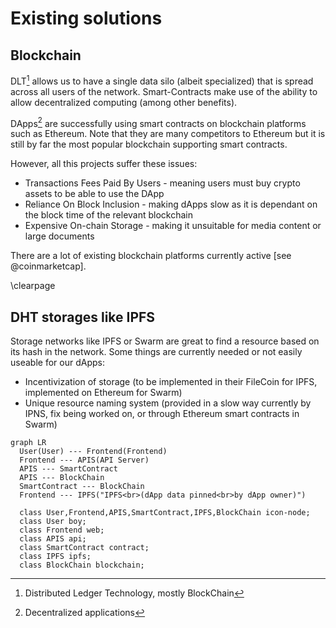 # Existing solutions

## Blockchain	

DLT[^1] allows us to have a single data silo (albeit specialized) that is spread across all users of the network. Smart-Contracts make use of the ability to allow decentralized computing (among other benefits).

DApps[^2] are successfully using smart contracts on blockchain platforms such as Ethereum. Note that they are many competitors to Ethereum but it is still by far the most popular blockchain supporting smart contracts. 

However, all this projects suffer these issues:

- Transactions Fees Paid By Users - meaning users must buy crypto assets to be able to use the DApp
- Reliance On Block Inclusion - making dApps slow as it is dependant on the block time of the relevant blockchain
- Expensive On-chain Storage - making it unsuitable for media content or large documents

There are a lot of existing blockchain platforms currently active [see @coinmarketcap].

\clearpage

## DHT storages like IPFS

Storage networks like IPFS or Swarm are great to find a resource based on its hash in the network.
Some things are currently needed or not easily useable for our dApps:

- Incentivization of storage (to be implemented in their FileCoin for IPFS, implemented on Ethereum for Swarm)
- Unique resource naming system (provided in a slow way currently by IPNS, fix being worked on, or through Ethereum smart contracts in Swarm)

```{.mermaid caption="Typical smart-contract based dApp using IPFS"}
graph LR
  User(User) --- Frontend(Frontend)
  Frontend --- APIS(API Server)
  APIS --- SmartContract
  APIS --- BlockChain
  SmartContract --- BlockChain
  Frontend --- IPFS("IPFS<br>(dApp data pinned<br>by dApp owner)")
  
  class User,Frontend,APIS,SmartContract,IPFS,BlockChain icon-node;
  class User boy;
  class Frontend web;
  class APIS api;
  class SmartContract contract;
  class IPFS ipfs;
  class BlockChain blockchain;
```




[^1]: Distributed Ledger Technology, mostly BlockChain
[^2]: Decentralized applications

